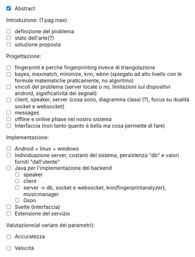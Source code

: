 - [x] Abstract

Introduzione: (1 pag max)
- [ ] definizione del problema 
- [ ] stato dell'arte(?)
- [ ] soluzione proposta

Progettazione:
- [ ] fingerprint e perchè fingerprinting invece di triangolazione
- [ ] bayes, maxmatch, minimize, knn, wknn (spiegato ad alto livello con le formule matematiche  praticamente, no algoritmo)
- [ ] vincoli del problema (server locale o no, limitazioni sui dispositivi android, significatività dei segnali)
- [ ] client, speaker, server (cosa sono, diagramma classi (?), focus su dualità socket e websocket)
- [ ] messages
- [ ] offline e online phase nel nostro sistema
- [ ] Interfaccia (non tanto quanto è bella ma cosa permette di fare)

Implementazione:
- [ ] Android + linux + windows
- [ ] Individuazione server, costanti del sistema, persistenza "db" e valori forniti "dall'utente"
- [ ] Java per l'implementazione del backend
	- [ ] speaker
	- [ ] client
	- [ ] server -> db, socket e websocket, knn(fingerprintanalyzer), musicmanager
	- [ ] Gson
- [ ] Svelte (interfaccia)
- [ ] Estensione del servizio

Valutazione(al variare dei parametri):

- [ ] Accuratezza 
- [ ] Velocità

